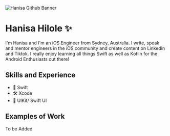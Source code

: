 ![Hanisa Github Banner](https://github.com/user-attachments/assets/01e510d4-7765-4e6c-98bf-73e4707953f1)

# Hanisa Hilole ✨
I'm Hanisa and I'm an iOS Engineer from Sydney, Australia. I write, speak and mentor engineers in the iOS community and create content on Linkedin and Tiktok. I really enjoy learning all things Swift as well as Kotlin for the Android Enthusiasts out there!

## Skills and Experience
- 📱 Swift
- 🛠️ Xcode
- 🐥 UIKit/ Swift UI

## Examples of Work
To be Added
